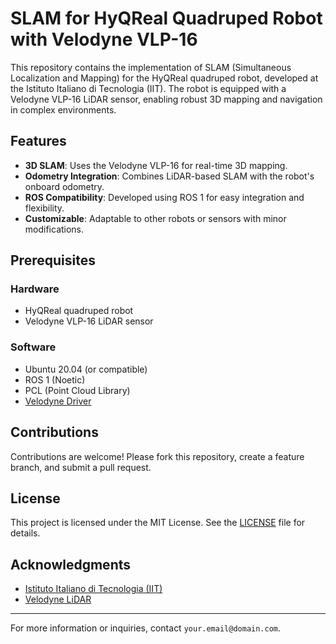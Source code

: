 # SLAM for HyQReal Quadruped Robot with Velodyne VLP-16

This repository contains the implementation of SLAM (Simultaneous Localization and Mapping) for the HyQReal quadruped robot, developed at the Istituto Italiano di Tecnologia (IIT). The robot is equipped with a Velodyne VLP-16 LiDAR sensor, enabling robust 3D mapping and navigation in complex environments.

## Features

- **3D SLAM**: Uses the Velodyne VLP-16 for real-time 3D mapping.
- **Odometry Integration**: Combines LiDAR-based SLAM with the robot's onboard odometry.
- **ROS Compatibility**: Developed using ROS 1 for easy integration and flexibility.
- **Customizable**: Adaptable to other robots or sensors with minor modifications.

## Prerequisites

### Hardware
- HyQReal quadruped robot
- Velodyne VLP-16 LiDAR sensor

### Software
- Ubuntu 20.04 (or compatible)
- ROS 1 (Noetic) 
- PCL (Point Cloud Library)
- [Velodyne Driver](https://github.com/ros-drivers/velodyne)

## Contributions

Contributions are welcome! Please fork this repository, create a feature branch, and submit a pull request.

## License

This project is licensed under the MIT License. See the [LICENSE](LICENSE) file for details.

## Acknowledgments

- [Istituto Italiano di Tecnologia (IIT)](https://www.iit.it)
- [Velodyne LiDAR](https://velodynelidar.com)

---

For more information or inquiries, contact `your.email@domain.com`.

